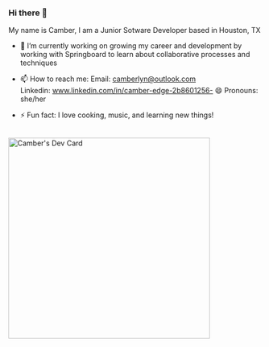 ### Hi there 👋

My name is Camber, I am a Junior Sotware Developer based in Houston, TX

- 🔭 I’m currently working on growing my career and development by working with Springboard to learn about collaborative processes and techniques
  
- 📫 How to reach me:
  Email: camberlyn@outlook.com <br>
  Linkedin: www.linkedin.com/in/camber-edge-2b8601256- 😄 Pronouns: she/her
- ⚡ Fun fact: I love cooking, music, and learning new things!
<br>
<a href="https://app.daily.dev/cedge2"><img src="https://api.daily.dev/devcards/76a757021a4d4451a39e7c3fac17b9e5.png?r=uma" width="400" alt="Camber's Dev Card"/></a>
